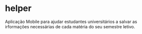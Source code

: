 # helper
 Aplicação Mobile para ajudar estudantes universitários a salvar as irformações necessárias de cada matéria do seu semestre letivo.
